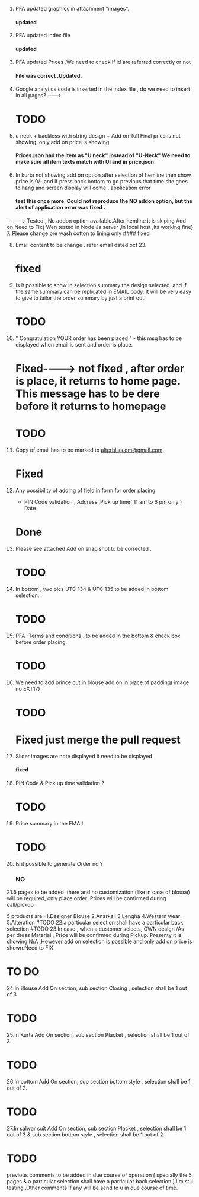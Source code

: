 1. PFA updated graphics in attachment "images". 
	####  updated
2. PFA updated index file 
	#### updated
2. PFA updated Prices .We need to check if id are referred correctly or not 
	####  File was correct .Updated.
4. Google analytics code is inserted in the index file , do we need to insert in all pages? --->
	# TODO
5. u neck + backless with string design + Add on-full Final price is not showing, only add on price is showing 
    #### Prices.json had the item as  "U neck" instead of "U-Neck"  We need to make sure all item texts match with UI and in price.json. 

6. In kurta not showing add on option,after selection of hemline then show price is 0/- and if press back bottom to go previous that time site goes to hang and screen display will come , application error  
    #### test this once  more. Could not reproduce the NO addon option, but the alert of application error was fixed .
-----> Tested , No addon option available.After hemline it is skiping Add on.Need to Fix{ Wen tested in Node Js server ,in local host ,its working fine}
7. Please change pre wash cotton to lining only
    #### fixed

8. Email content to be change . refer email dated oct 23.
	# fixed

9. Is it possible to show in selection summary the design selected. and if the same summary can be replicated in EMAIL body.
 It will be very easy to give to tailor the order summary by just a print out.

 	# TODO

10. " Congratulation YOUR order has been placed " - this msg has to be displayed when email is sent and order is place.

	# Fixed----> not fixed , after order is place, it returns to home page. This message has to be dere before it returns to homepage
	# TODO 

11. Copy of email has to be marked to alterbliss.om@gmail.com.
	# Fixed

12. Any possibility of adding of field in form for order placing. 
   	- PIN Code validation , Address ,Pick up time( 11 am to 6 pm only ) Date
    # Done

13. Please see attached Add on snap shot to be corrected .
	# TODO

14. In bottom , two pics UTC 134 & UTC 135 to be added in bottom selection.
	# TODO

15. PFA -Terms and conditions . to be added in the bottom & check box before order placing.
	# TODO

16. We need to add prince cut in blouse add on in place of padding( image no EXT17)
	# TODO
	# Fixed just merge the pull request

17. Slider images are note displayed it need to be displayed
	#### fixed

18. PIN Code & Pick up time  validation ?
	# TODO
19. Price summary in the EMAIL
	# TODO
20. Is it possible to generate Order no ?
	### NO
21.5 pages to be added .there and no customization (like in case of blouse) will be required, only place order .Prices will be confirmed during call/pickup

5 products are –1.Designer Blouse 2.Anarkali 3.Lengha 4.Western wear 5.Alteration
#TODO
22.a particular selection shall have a particular back selection
#TODO
23.In case , when a customer selects, OWN design /As per dress Material , Price will be confirmed during Pickup. Presenty it is showing N/A ,However add on selection is possible and only add on price is shown.Need to FIX
# TO DO
24.In Blouse Add On section, sub section Closing , selection shall be 1 out of 3.
# TODO
25.In Kurta Add On section, sub section Placket , selection shall be 1 out of 3.
# TODO
26.In bottom Add On section, sub section bottom style , selection shall be 1 out of 2.
# TODO
27.In salwar suit  Add On section, sub section Placket , selection shall be 1 out of 3 & sub section bottom style , selection shall be 1 out of 2.
# TODO	

previous comments to be added in due course of operation ( specially the 5 pages & a particular selection shall have a particular back selection ) 
i m still testing ,Other comments  if any will be send to u in due course of time.
